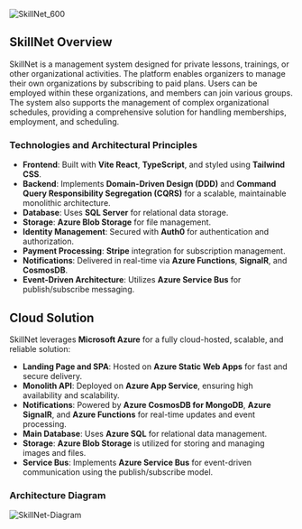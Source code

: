 
![SkillNet_600](https://github.com/user-attachments/assets/beb41224-92c6-48d8-a0cd-a23cc6178eaf)

## SkillNet Overview
SkillNet is a management system designed for private lessons, trainings, or other organizational activities. The platform enables organizers to manage their own organizations by subscribing to paid plans. Users can be employed within these organizations, and members can join various groups. The system also supports the management of complex organizational schedules, providing a comprehensive solution for handling memberships, employment, and scheduling.

### Technologies and Architectural Principles

- **Frontend**: Built with **Vite React**, **TypeScript**, and styled using **Tailwind CSS**.
- **Backend**: Implements **Domain-Driven Design (DDD)** and **Command Query Responsibility Segregation (CQRS)** for a scalable, maintainable monolithic architecture.
- **Database**: Uses **SQL Server** for relational data storage.
- **Storage**: **Azure Blob Storage** for file management.
- **Identity Management**: Secured with **Auth0** for authentication and authorization.
- **Payment Processing**: **Stripe** integration for subscription management.
- **Notifications**: Delivered in real-time via **Azure Functions**, **SignalR**, and **CosmosDB**.
- **Event-Driven Architecture**: Utilizes **Azure Service Bus** for publish/subscribe messaging.

## Cloud Solution

SkillNet leverages **Microsoft Azure** for a fully cloud-hosted, scalable, and reliable solution:

- **Landing Page and SPA**: Hosted on **Azure Static Web Apps** for fast and secure delivery.
- **Monolith API**: Deployed on **Azure App Service**, ensuring high availability and scalability.
- **Notifications**: Powered by **Azure CosmosDB for MongoDB**, **Azure SignalR**, and **Azure Functions** for real-time updates and event processing.
- **Main Database**: Uses **Azure SQL** for relational data management.
- **Storage**: **Azure Blob Storage** is utilized for storing and managing images and files.
- **Service Bus**: Implements **Azure Service Bus** for event-driven communication using the publish/subscribe model.

### Architecture Diagram

![SkillNet-Diagram](https://github.com/user-attachments/assets/5e5a7d94-1d8b-4efe-929f-7c0702b07277)
